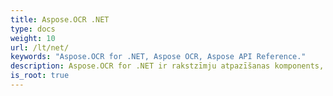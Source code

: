```yaml
---
title: Aspose.OCR .NET
type: docs
weight: 10
url: /lt/net/
keywords: "Aspose.OCR for .NET, Aspose OCR, Aspose API Reference."
description: Aspose.OCR for .NET ir rakstzīmju atpazīšanas komponents, kas ļauj izstrādātājiem pievienot OCR funkcionalitāti savām .NET lietojumprogrammām, izmantojot vienkāršu klašu kopu.
is_root: true
---
```


